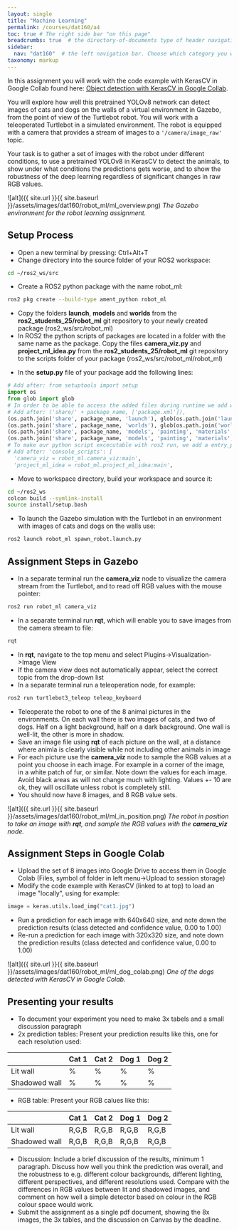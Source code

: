 ```yaml
---
layout: single
title: "Machine Learning"
permalink: /courses/dat160/a4
toc: true # The right side bar "on this page"
breadcrumbs: true  # the directory-of-documents type of header navigation
sidebar:
  nav: "dat160"  # the left navigation bar. Choose which category you want.
taxonomy: markup
---
```


In this assignment you will work with the code example with KerasCV in Google Collab found here: [Object detection with KerasCV in Google Collab](https://colab.research.google.com/github/keras-team/keras-io/blob/master/guides/ipynb/keras_cv/object_detection_keras_cv.ipynb).

You will explore how well this pretrained YOLOv8 network can detect images of cats and dogs on the walls of a virtual environment in Gazebo, from the point of view of the Turtlebot robot. You will work with a teleoperated Turtlebot in a simulated environment. The robot is equipped with a camera that provides a stream of images to a ```'/camera/image_raw'``` topic. 

Your task is to gather a set of images with the robot under different conditions, to use a pretrained YOLOv8 in KerasCV to detect the animals, to show under what conditions the predictions gets worse, and to show the robustness of the deep learning regardless of significant changes in raw RGB values. 

![alt]({{ site.url }}{{ site.baseurl }}/assets/images/dat160/robot_ml/ml_overview.png)
_The Gazebo environment for the robot learning assignment._

## Setup Process
* Open a new terminal by pressing: Ctrl+Alt+T
* Change directory into the source folder of your ROS2 workspace:
```bash
cd ~/ros2_ws/src
```
* Create a ROS2 python package with the name robot_ml:
```bash
ros2 pkg create --build-type ament_python robot_ml
```
* Copy the folders **launch**, **models** and **worlds** from the **ros2_students_25/robot_ml** git repository to your newly created package (ros2_ws/src/robot_ml)
* In ROS2 the python scripts of packages are located in a folder with the same name as the package. Copy the files **camera_viz.py** and **project_ml_idea.py** from the **ros2_students_25/robot_ml** git repository to the scripts folder of your package (ros2_ws/src/robot_ml/robot_ml)
- In the **setup.py** file of your package add the following lines:
```python
# Add after: from setuptools import setup
import os
from glob import glob
# In order to be able to access the added files during runtime we add we add them to data_files
# Add after: ('share/' + package_name, ['package.xml']),
(os.path.join('share', package_name, 'launch'), glob(os.path.join('launch', '*.launch.py'))),
(os.path.join('share', package_name, 'worlds'), glob(os.path.join('worlds', '*.world'))),
(os.path.join('share', package_name, 'models', 'painting', 'materials', 'scripts'), glob('models/painting/materials/scripts/*')),
(os.path.join('share', package_name, 'models', 'painting', 'materials', 'textures'), glob('models/painting/materials/textures/*')),
# To make our python script excecutable with ros2 run, we add a entry_points definition
# Add after: 'console_scripts': [
  'camera_viz = robot_ml.camera_viz:main',
  'project_ml_idea = robot_ml.project_ml_idea:main',
```
* Move to workspace directory, build your workspace and source it:
```bash
cd ~/ros2_ws
colcon build --symlink-install
source install/setup.bash
```
* To launch the Gazebo simulation with the Turtlebot in an environment with images of cats and dogs on the walls use:
```bash
ros2 launch robot_ml spawn_robot.launch.py
```

## Assignment Steps in Gazebo
* In a separate terminal run the **camera_viz** node to visualize the camera stream from the Turtlebot, and to read off RGB values with the mouse pointer:
 ```bash
ros2 run robot_ml camera_viz
```
* In a separate terminal run **rqt**, which will enable you to save images from the camera stream to file:
 ```bash
rqt
```
* In **rqt**, navigate to the top menu and select Plugins->Visualization->Image View
* If the camera view does not automatically appear, select the correct topic from the drop-down list
* In a separate terminal run a teleoperation node, for example:
 ```bash
ros2 run turtlebot3_teleop teleop_keyboard
```

* Teleoperate the robot to one of the 8 animal pictures in the environments. On each wall there is two images of cats, and two of dogs. Half on a light background, half on a dark background. One wall is well-lit, the other is more in shadow.
* Save an image file using **rqt** of each picture on the wall, at a distance where animla is clearly visible while not including other animals in image
* For each picture use the **camera_viz** node to sample the RGB values at a point you choose in each image. For example in a corner of the image, in a white patch of fur, or similar. Note down the values for each image. Avoid black areas as will not change much with lighting. Values +- 10 are ok, they will oscillate unless robot is completely still.
* You should now have 8 images, and 8 RGB value sets.

![alt]({{ site.url }}{{ site.baseurl }}/assets/images/dat160/robot_ml/ml_in_position.png)
_The robot in position to take an image with **rqt**, and sample the RGB values with the **camera_viz** node._

## Assignment Steps in Google Colab
* Upload the set of 8 images into Google Drive to access them in Google Colab (Files, symbol of folder in left menu->Upload to session storage)
* Modify the code example with KerasCV (linked to at top) to load an image "locally", using for example:
```python
image = keras.utils.load_img("cat1.jpg")
```
* Run a prediction for each image with 640x640 size, and note down the prediction results (class detected and confidence value, 0.00 to 1.00)
* Re-run a prediction for each image with 320x320 size, and note down the prediction results (class detected and confidence value, 0.00 to 1.00)

![alt]({{ site.url }}{{ site.baseurl }}/assets/images/dat160/robot_ml/ml_dog_colab.png)
_One of the dogs detected with KerasCV in Google Colab._

## Presenting your results
* To document your experiment you need to make 3x tabels and a small discussion paragraph
* 2x prediction tables: Present your prediction results like this, one for each resolution used:
  
|       | Cat 1 | Cat 2 | Dog 1 | Dog 2 |
| ------------- | ------------- | ------------- | ------------- | ------------- |
| Lit wall | % | % | % | % |
| Shadowed wall | % | % | % | % |

* RGB table: Present your RGB calues like this:

|       | Cat 1 | Cat 2 | Dog 1 | Dog 2 |
| ------------- | ------------- | ------------- | ------------- | ------------- |
| Lit wall | R,G,B | R,G,B | R,G,B | R,G,B |
| Shadowed wall | R,G,B | R,G,B | R,G,B | R,G,B |

* Discussion: Include a brief discussion of the results, minimum 1 paragraph. Discuss how well you think the prediction was overall, and the robustness to e.g. different colour backgrounds, different lighting, different perspectives, and different resolutions used. Compare with the differences in RGB values between lit and shadowed images, and comment on how well a simple detector based on colour in the RGB colour space would work.
* Submit the assignment as a single pdf document, showing the 8x images, the 3x tables, and the discussion on Canvas by the deadline.

